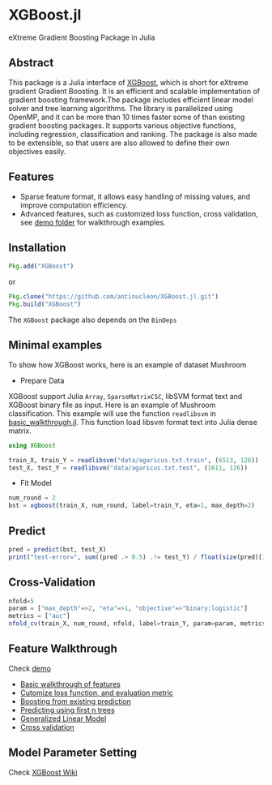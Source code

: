 XGBoost.jl
==========

eXtreme Gradient Boosting Package in Julia

## Abstract

This package is a Julia interface of [XGBoost](https://github.com/tqchen/xgboost),
which is short for eXtreme gradient Gradient Boosting.  It is an efficient and scalable implementation of
gradient boosting framework.The package includes efficient linear model
solver and tree learning algorithms. The library is parallelized using OpenMP,
and it can be more than 10 times faster some of than existing gradient boosting packages.
It supports various objective functions, including regression, classification and ranking.
The package is also made to be extensible, so that users are also allowed to define their own objectives easily.

## Features
* Sparse feature format, it allows easy handling of missing values, and improve computation efficiency.
* Advanced features, such as customized loss function, cross validation, see [demo folder](demo) for walkthrough examples.

## Installation
```julia
Pkg.add("XGBoost")
```
or
```julia
Pkg.clone("https://github.com/antinucleon/XGBoost.jl.git")
Pkg.build("XGBoost")
```


The `XGBoost` package also depends on the `BinDeps`


## Minimal examples

To show how XGBoost works, here is an example of dataset Mushroom

- Prepare Data

XGBoost support Julia ```Array```, ```SparseMatrixCSC```, libSVM format text and XGBoost binary file as input. Here is an example of Mushroom classification. This example will use the function ```readlibsvm``` in [basic_walkthrough.jl](demo/basic_walkthrough.jl#L5). This function load libsvm format text into Julia dense matrix.

```julia
using XGBoost

train_X, train_Y = readlibsvm("data/agaricus.txt.train", (6513, 126))
test_X, test_Y = readlibsvm("data/agaricus.txt.test", (1611, 126))

```

- Fit Model
```julia
num_round = 2
bst = xgboost(train_X, num_round, label=train_Y, eta=1, max_depth=2)
```

## Predict
```julia
pred = predict(bst, test_X)
print("test-error=", sum((pred .> 0.5) .!= test_Y) / float(size(pred)[1]), "\n")
```

## Cross-Validation
```julia
nfold=5
param = ["max_depth"=>2, "eta"=>1, "objective"=>"binary:logistic"]
metrics = ["auc"]
nfold_cv(train_X, num_round, nfold, label=train_Y, param=param, metrics=metrics)
```

## Feature Walkthrough
Check [demo](https://github.com/antinucleon/XGBoost.jl/blob/master/demo/)

- [Basic walkthrough of features](demo/basic_walkthrough.jl)
- [Cutomize loss function, and evaluation metric](demo/custom_objective.jl)
- [Boosting from existing prediction](demo/boost_from_prediction.jl)
- [Predicting using first n trees](demo/predict_first_ntree.jl)
- [Generalized Linear Model](demo/generalized_linear_model.jl)
- [Cross validation](demo/cross_validation.jl)


## Model Parameter Setting
Check [XGBoost Wiki](https://github.com/tqchen/xgboost/wiki)


